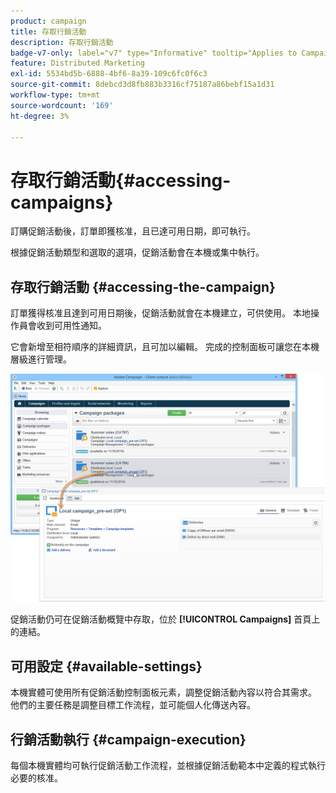 ```yaml
---
product: campaign
title: 存取行銷活動
description: 存取行銷活動
badge-v7-only: label="v7" type="Informative" tooltip="Applies to Campaign Classic v7 only"
feature: Distributed Marketing
exl-id: 5534bd5b-6888-4bf6-8a39-109c6fc0f6c3
source-git-commit: 8debcd3d8fb883b3316cf75187a86bebf15a1d31
workflow-type: tm+mt
source-wordcount: '169'
ht-degree: 3%

---
```


# 存取行銷活動{#accessing-campaigns}



訂購促銷活動後，訂單即獲核准，且已達可用日期，即可執行。

根據促銷活動類型和選取的選項，促銷活動會在本機或集中執行。

## 存取行銷活動 {#accessing-the-campaign}

訂單獲得核准且達到可用日期後，促銷活動就會在本機建立，可供使用。 本地操作員會收到可用性通知。

它會新增至相符順序的詳細資訊，且可加以編輯。 完成的控制面板可讓您在本機層級進行管理。

![](assets/mkg_dist_local_op_edit_new_op1.png)

促銷活動仍可在促銷活動概覽中存取，位於 **[!UICONTROL Campaigns]** 首頁上的連結。

## 可用設定 {#available-settings}

本機實體可使用所有促銷活動控制面板元素，調整促銷活動內容以符合其需求。 他們的主要任務是調整目標工作流程，並可能個人化傳送內容。

## 行銷活動執行 {#campaign-execution}

每個本機實體均可執行促銷活動工作流程，並根據促銷活動範本中定義的程式執行必要的核准。
